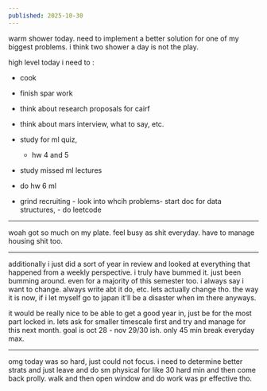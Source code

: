 ```yaml
---
published: 2025-10-30
---
```


warm shower today. need to implement a better solution for one of my biggest problems. i think two shower a day is not the play.

high level today i need to :
- cook

- finish spar work
- think about research proposals for cairf
- think about mars interview, what to say, etc. 

- study for ml quiz, 
	- hw 4 and 5
- study missed ml lectures
- do hw 6 ml
	
-  grind recruiting - look into whcih problems- start doc for data structures, - do leetcode

---

woah got so much on my plate. feel busy as shit everyday. have to manage housing shit too.

---

additionally i just did a sort of year in review and looked at everything that happened from a weekly perspective. i truly have bummed it. just been bumming around. even for a majority of this semester too. i always say i want to change. always write abt it do, etc. lets actually change tho. the way it is now, if i let myself go to japan it'll be a disaster when im there anyways.

it would be really nice to be able to get a good year in, just be for the most part locked in. lets ask for smaller timescale first and try and manage for this next month. goal is oct 28 - nov 29/30 ish. only 45 min break everyday max.

---

omg today was so hard, just could not focus. i need to determine better strats and just leave and do sm physical for like 30 hard min and then come back prolly. walk and then open window and do work was pr effective tho.
